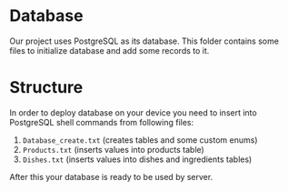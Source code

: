 # Database
Our project uses PostgreSQL as its database. This folder contains some files to initialize database and add some records to it.
# Structure
In order to deploy database on your device you need to insert into PostgreSQL shell commands from following files:

1) `Database_create.txt` (creates tables and some custom enums)
2) `Products.txt` (inserts values into products table)
3) `Dishes.txt` (inserts values into dishes and ingredients tables)

After this your database is ready to be used by server.